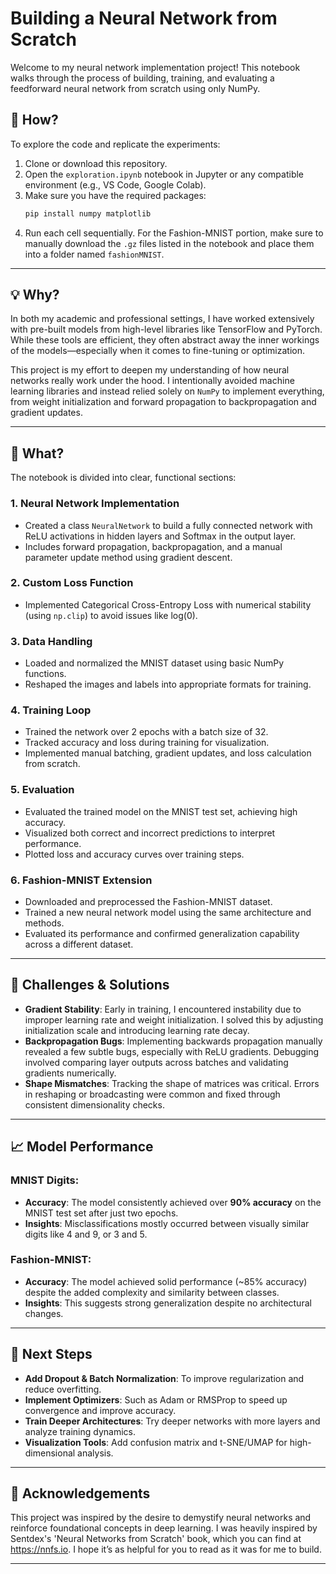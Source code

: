 # Building a Neural Network from Scratch

Welcome to my neural network implementation project! This notebook walks through the process of building, training, and evaluating a feedforward neural network from scratch using only NumPy.

## 📂 How?

To explore the code and replicate the experiments:

1. Clone or download this repository.
2. Open the `exploration.ipynb` notebook in Jupyter or any compatible environment (e.g., VS Code, Google Colab).
3. Make sure you have the required packages:
   ```bash
   pip install numpy matplotlib
   ```
4. Run each cell sequentially. For the Fashion-MNIST portion, make sure to manually download the `.gz` files listed in the notebook and place them into a folder named `fashionMNIST`.

---

## 💡 Why?

In both my academic and professional settings, I have worked extensively with pre-built models from high-level libraries like TensorFlow and PyTorch. While these tools are efficient, they often abstract away the inner workings of the models—especially when it comes to fine-tuning or optimization.

This project is my effort to deepen my understanding of how neural networks really work under the hood. I intentionally avoided machine learning libraries and instead relied solely on `NumPy` to implement everything, from weight initialization and forward propagation to backpropagation and gradient updates.

---

## 🔧 What?

The notebook is divided into clear, functional sections:

### 1. Neural Network Implementation

- Created a class `NeuralNetwork` to build a fully connected network with ReLU activations in hidden layers and Softmax in the output layer.
- Includes forward propagation, backpropagation, and a manual parameter update method using gradient descent.

### 2. Custom Loss Function

- Implemented Categorical Cross-Entropy Loss with numerical stability (using `np.clip`) to avoid issues like log(0).

### 3. Data Handling

- Loaded and normalized the MNIST dataset using basic NumPy functions.
- Reshaped the images and labels into appropriate formats for training.

### 4. Training Loop

- Trained the network over 2 epochs with a batch size of 32.
- Tracked accuracy and loss during training for visualization.
- Implemented manual batching, gradient updates, and loss calculation from scratch.

### 5. Evaluation

- Evaluated the trained model on the MNIST test set, achieving high accuracy.
- Visualized both correct and incorrect predictions to interpret performance.
- Plotted loss and accuracy curves over training steps.

### 6. Fashion-MNIST Extension

- Downloaded and preprocessed the Fashion-MNIST dataset.
- Trained a new neural network model using the same architecture and methods.
- Evaluated its performance and confirmed generalization capability across a different dataset.

---

## 🧠 Challenges & Solutions

- **Gradient Stability**: Early in training, I encountered instability due to improper learning rate and weight initialization. I solved this by adjusting initialization scale and introducing learning rate decay.
- **Backpropagation Bugs**: Implementing backwards propagation manually revealed a few subtle bugs, especially with ReLU gradients. Debugging involved comparing layer outputs across batches and validating gradients numerically.
- **Shape Mismatches**: Tracking the shape of matrices was critical. Errors in reshaping or broadcasting were common and fixed through consistent dimensionality checks.

---

## 📈 Model Performance

### MNIST Digits:

- **Accuracy**: The model consistently achieved over **90% accuracy** on the MNIST test set after just two epochs.
- **Insights**: Misclassifications mostly occurred between visually similar digits like 4 and 9, or 3 and 5.

### Fashion-MNIST:

- **Accuracy**: The model achieved solid performance (~85% accuracy) despite the added complexity and similarity between classes.
- **Insights**: This suggests strong generalization despite no architectural changes.

---

## 🚀 Next Steps

- **Add Dropout & Batch Normalization**: To improve regularization and reduce overfitting.
- **Implement Optimizers**: Such as Adam or RMSProp to speed up convergence and improve accuracy.
- **Train Deeper Architectures**: Try deeper networks with more layers and analyze training dynamics.
- **Visualization Tools**: Add confusion matrix and t-SNE/UMAP for high-dimensional analysis.

---

## 🤝 Acknowledgements

This project was inspired by the desire to demystify neural networks and reinforce foundational concepts in deep learning. I was heavily inspired by Sentdex's 'Neural Networks from Scratch' book, which you can find at https://nnfs.io. I hope it’s as helpful for you to read as it was for me to build.

---
